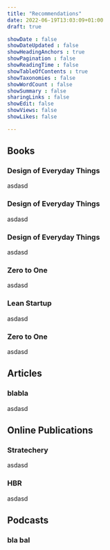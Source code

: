 ```yaml
---
title: "Recommendations"
date: 2022-06-19T13:03:09+01:00
draft: true

showDate : false
showDateUpdated : false
showHeadingAnchors : true
showPagination : false
showReadingTime : false
showTableOfContents : true
showTaxonomies : false 
showWordCount : false
showSummary : false
sharingLinks : false
showEdit: false
showViews: false
showLikes: false

---
```


## Books

### Design of Everyday Things
asdasd

### Design of Everyday Things
asdasd

### Design of Everyday Things
asdasd

### Zero to One
asdasd

### Lean Startup
asdasd

### Zero to One
asdasd


## Articles
### blabla
asdasd

## Online Publications

### Stratechery
asdasd

### HBR
asdasd


## Podcasts

### bla bal
